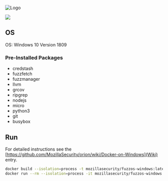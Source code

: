 ![Logo](https://github.com/posidron/posidron.github.io/raw/master/static/images/fuzzos.png)

[![](https://images.microbadger.com/badges/image/mozillasecurity/fuzzos-windows.svg)](https://microbadger.com/images/mozillasecurity/fuzzos-windows "Get your own image badge on microbadger.com")

## OS

OS: Windows 10 Version 1809

### Pre-Installed Packages

- credstash
- fuzzfetch
- fuzzmanager
- llvm
- grcov
- ripgrep
- nodejs
- micro
- python3
- git
- busybox

## Run

For detailed instructions see the [https://github.com/MozillaSecurity/orion/wiki/Docker-on-Windows](Wiki) entry.

```bash
docker build --isolation=process -t mozillasecurity/fuzzos-windows:latest
docker run --rm --isolation=process -it mozillasecurity/fuzzos-windows:latest
```


